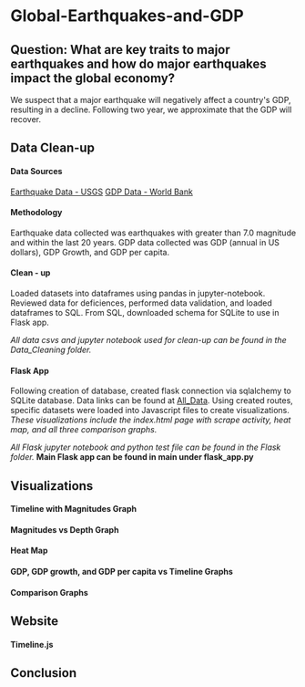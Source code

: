 # Global-Earthquakes-and-GDP
## Question: What are key traits to major earthquakes and how do major earthquakes impact the global economy?
We suspect that a major earthquake will negatively affect a country's GDP, resulting in a decline. Following two year, we approximate that the GDP will recover.

## Data Clean-up
#### Data Sources
[Earthquake Data - USGS](https://earthquake.usgs.gov/fdsnws/event/1/)
[GDP Data - World Bank](https://data.worldbank.org/indicator/NY.GDP.MKTP.PP.KD?end=2019&start=1991)

#### Methodology
Earthquake data collected was earthquakes with greater than 7.0 magnitude and within the last 20 years. 
GDP data collected was GDP (annual in US dollars), GDP Growth, and GDP per capita.

#### Clean - up
Loaded datasets into dataframes using pandas in jupyter-notebook. Reviewed data for deficiences, performed data validation, and loaded dataframes to SQL. 
From SQL, downloaded schema for SQLite to use in Flask app. 

*All data csvs and jupyter notebook used for clean-up can be found in the Data_Cleaning folder.*

#### Flask App
Following creation of database, created flask connection via sqlalchemy to SQLite database.
Data links can be found at [All_Data](http://127.0.0.1:5000/api/v1.0/all_data).
Using created routes, specific datasets were loaded into Javascript files to create visualizations.
*These visualizations include the index.html page with scrape activity, heat map, and all three comparison graphs.*

*All Flask jupyter notebook and python test file can be found in the Flask folder.*
**Main Flask app can be found in main under flask_app.py**

## Visualizations
#### Timeline with Magnitudes Graph
#### Magnitudes vs Depth Graph
#### Heat Map
#### GDP, GDP growth, and GDP per capita vs Timeline Graphs
#### Comparison Graphs

## Website
#### Timeline.js

## Conclusion

